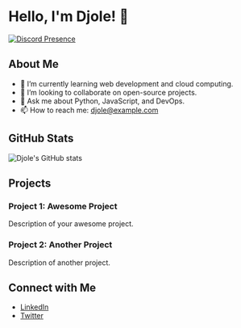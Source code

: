 # Hello, I'm Djole! 👋

[![Discord Presence](https://lanyard.cnrad.dev/api/:992125489852469278)](https://discord.com/users/:992125489852469278)

## About Me

- 🌱 I’m currently learning web development and cloud computing.
- 👯 I’m looking to collaborate on open-source projects.
- 💬 Ask me about Python, JavaScript, and DevOps.
- 📫 How to reach me: [djole@example.com](mailto:djole@example.com)

## GitHub Stats

![Djole's GitHub stats](https://github-readme-stats.vercel.app/api?username=djole-pwn&show_icons=true&theme=radical)

## Projects

### Project 1: Awesome Project
Description of your awesome project.

### Project 2: Another Project
Description of another project.

## Connect with Me

- [LinkedIn](https://www.linkedin.com/in/djole-pwn)
- [Twitter](https://twitter.com/djole_pwn)
